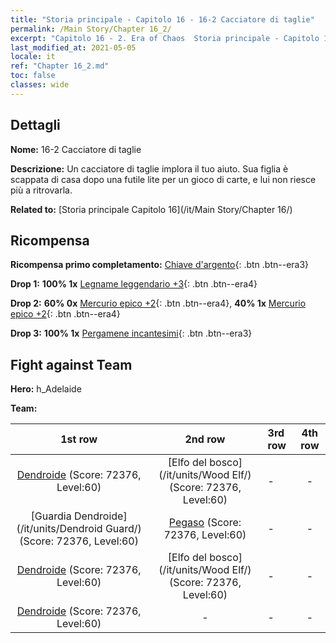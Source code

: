 ```yaml
---
title: "Storia principale - Capitolo 16 - 16-2 Cacciatore di taglie"
permalink: /Main Story/Chapter 16_2/
excerpt: "Capitolo 16 - 2. Era of Chaos  Storia principale - Capitolo 16_2. 16-2 Cacciatore di taglie"
last_modified_at: 2021-05-05
locale: it
ref: "Chapter 16_2.md"
toc: false
classes: wide
---
```


## Dettagli

 **Nome:** 16-2 Cacciatore di taglie

 **Descrizione:** Un cacciatore di taglie implora il tuo aiuto. Sua figlia è scappata di casa dopo una futile lite per un gioco di carte, e lui non riesce più a ritrovarla.

 **Related to:** [Storia principale Capitolo 16](/it/Main Story/Chapter 16/)

## Ricompensa

 **Ricompensa primo completamento:** [Chiave d'argento](/ItemsIT/con_693/){: .btn .btn--era3}

 **Drop 1:** **100% 1x** [Legname leggendario +3](/ItemsIT/mat_55/){: .btn .btn--era4}

 **Drop 2:** **60% 0x** [Mercurio epico +2](/ItemsIT/mat_49/){: .btn .btn--era4}, **40% 1x** [Mercurio epico +2](/ItemsIT/mat_49/){: .btn .btn--era4}

 **Drop 3:** **100% 1x** [Pergamene incantesimi](/ItemsIT/con_694/){: .btn .btn--era3}


## Fight against Team
 **Hero:** h_Adelaide

 **Team:**


  | 1st row | 2nd row | 3rd row | 4th row |
  |:----:|:----:|:----|:----:|
  | [Dendroide](/it/units/Treant/) (Score: 72376, Level:60)  | [Elfo del bosco](/it/units/Wood Elf/) (Score: 72376, Level:60)  | - | - |
  | [Guardia Dendroide](/it/units/Dendroid Guard/) (Score: 72376, Level:60)  | [Pegaso](/it/units/Pegasus/) (Score: 72376, Level:60)  | - | - |
  | [Dendroide](/it/units/Treant/) (Score: 72376, Level:60)  | [Elfo del bosco](/it/units/Wood Elf/) (Score: 72376, Level:60)  | - | - |
  | [Dendroide](/it/units/Treant/) (Score: 72376, Level:60)  | - | - | - |


